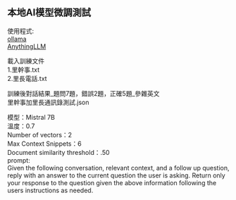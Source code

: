 本地AI模型微調測試
-------------------

使用程式:</br>
[ollama](https://github.com/ollama/ollama)</br>
[AnythingLLM](https://github.com/Mintplex-Labs/anything-llm)</br>

載入訓練文件 </br>
1.里幹事.txt </br>
2.里長電話.txt </br>

訓練後對話結果_題問7題，錯誤2題，正確5題_參雜英文</br>
里幹事加里長通訊錄測試.json</br>


模型：Mistral 7B</br>
溫度：0.7 </br>
Number of vectors：2 </br>
Max Context Snippets：6 </br>
Document similarity threshold：.50 </br>
prompt: </br>
Given the following conversation, relevant context, and a follow up question, reply with an answer to the current question the user is asking. Return only your response to the question given the above information following the users instructions as needed.
